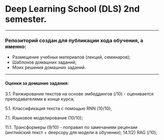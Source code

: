 # Deep Learning School (DLS) 2nd semester.

---

### Репозиторий создан для публикации хода обучения, а именно:
* Размещение учебных материалов (лекций, семинаров);
* Шаблонов домашних заданий;
* Моих решения домашних заданий.

---
#### Оценки за домшние задания:
3.1. Ранжирование текстов на основе эмбеддингов (/10) - оценивается преподавателями в конце курса;

5.1. Классификация текста с помощью RNN (10/10);

7.1. Языковое моделирование (10/10);

11.1. Трансформеры (9/10) - поправил по замечаниям рецензии (английский текст + deepcopy для модели в обучении);
14.1(2) RAG (/10);
